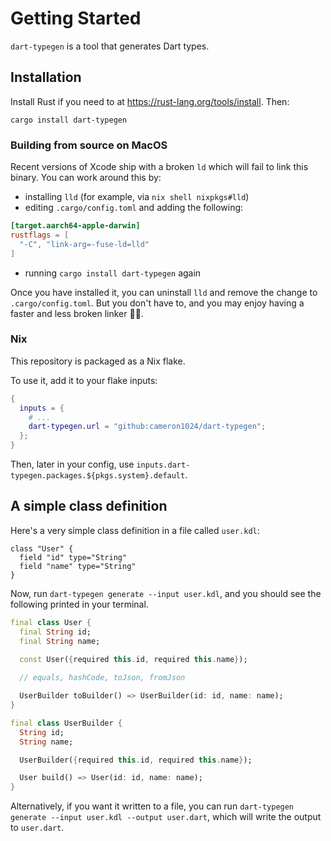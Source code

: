 # Getting Started

`dart-typegen` is a tool that generates Dart types.

## Installation

Install Rust if you need to at <https://rust-lang.org/tools/install>. Then:

```shell
cargo install dart-typegen
```

### Building from source on MacOS

Recent versions of Xcode ship with a broken `ld` which will fail to link this
binary. You can work around this by:
- installing `lld` (for example, via `nix shell nixpkgs#lld`)
- editing `.cargo/config.toml` and adding the following:
```toml
[target.aarch64-apple-darwin]
rustflags = [
  "-C", "link-arg=-fuse-ld=lld"
]
```
- running `cargo install dart-typegen` again

Once you have installed it, you can uninstall `lld` and remove the change to
`.cargo/config.toml`. But you don't have to, and you may enjoy having a faster
and less broken linker 🤷‍♂️.

### Nix

This repository is packaged as a Nix flake.

To use it, add it to your flake inputs:
```nix
{
  inputs = {
    # ...
    dart-typegen.url = "github:cameron1024/dart-typegen";
  };
}
```
Then, later in your config, use `inputs.dart-typegen.packages.${pkgs.system}.default`.

## A simple class definition

Here's a very simple class definition in a file called `user.kdl`:

```kdl
class "User" {
  field "id" type="String"
  field "name" type="String"
}
```

Now, run `dart-typegen generate --input user.kdl`, and you should see the
following printed in your terminal.

```dart
final class User {
  final String id;
  final String name;

  const User({required this.id, required this.name});
  
  // equals, hashCode, toJson, fromJson

  UserBuilder toBuilder() => UserBuilder(id: id, name: name);
}

final class UserBuilder {
  String id;
  String name;

  UserBuilder({required this.id, required this.name});

  User build() => User(id: id, name: name);
}
```

Alternatively, if you want it written to a file, you can run `dart-typegen
generate --input user.kdl --output user.dart`, which will write the output to
`user.dart`.
